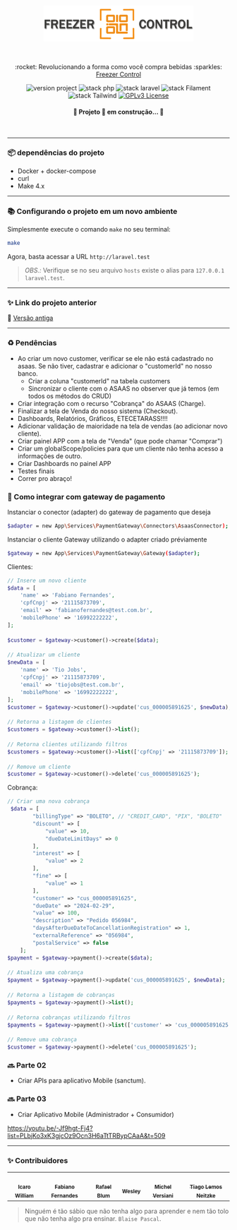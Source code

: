 <p align="center">
	<a href="#"  target="_blank" title="Sistema de gestão de freezers">
		<img src="/public/images/brands/logo-v-1024.png" alt="Sistema de gestão de freezers" width="340px">
	</a>
</p>

<br>

<p align="center">:rocket: Revolucionando a forma como você compra bebidas :sparkles: <a href="https://github.com/icarojobs/freezer-control">Freezer Control</a></p>

<p align="center">
	<img src="https://img.shields.io/badge/version project-1.0-brightgreen" alt="version project">
    <img src="https://img.shields.io/badge/Php-8.3.3-informational" alt="stack php">
    <img src="https://img.shields.io/badge/Laravel-10.46-informational&color=brightgreen" alt="stack laravel">
    <img src="https://img.shields.io/badge/Filament-3.2-informational" alt="stack Filament">
    <img src="https://img.shields.io/badge/TailwindCss-3.1-informational" alt="stack Tailwind">
	<a href="https://opensource.org/licenses/GPL-3.0">
		<img src="https://img.shields.io/badge/license-MIT-blue.svg" alt="GPLv3 License">
	</a>
</p>

<h4 align="center"> 
	🚧  Projeto 🚀 em construção...  🚧
</h4>

<br>


---
### :package: dependências do projeto
 - Docker + docker-compose
 - curl
 - Make 4.x

---
### :books: Configurando o projeto em um novo ambiente
Simplesmente execute o comando `make` no seu terminal:
```bash
make
```

Agora, basta acessar a URL `http://laravel.test`

> *OBS.:* Verifique se no seu arquivo `hosts` existe o alias para `127.0.0.1 laravel.test`.

---
### :sparkles: Link do projeto anterior
:wrench: [Versão antiga](https://www.youtube.com/watch?v=-Jf9hgt-Fj4&list=PLbjKo3xK3gjcOz9Ocn3H6aTtTRBypCAaA&index=2)

---
### :recycle: Pendências
 - Ao criar um novo customer, verificar se ele não está cadastrado no asaas. Se não tiver, cadastrar e adicionar o "customerId" no nosso banco.
   - Criar a coluna "customerId" na tabela customers
   - Sincronizar o cliente com o ASAAS no observer que já temos (em todos os métodos do CRUD)
 - Criar integração com o recurso "Cobrança" do ASAAS (Charge).
 - Finalizar a tela de Venda do nosso sistema (Checkout).
 - Dashboards, Relatórios, Gráficos, ETECETARASS!!!!
 - Adicionar validação de maioridade na tela de vendas (ao adicionar novo cliente).
 - Criar painel APP com a tela de "Venda" (que pode chamar "Comprar")
 - Criar um globalScope/policies para que um cliente não tenha acesso a informações de outro.
 - Criar Dashboards no painel APP
 - Testes finais
 - Correr pro abraço!

### :bricks: Como integrar com gateway de pagamento

Instanciar o conector (adapter) do gateway de pagamento que deseja
```bash
$adapter = new App\Services\PaymentGateway\Connectors\AsaasConnector);
```

Instanciar o cliente Gateway utilizando o adapter criado préviamente
```bash
$gateway = new App\Services\PaymentGateway\Gateway($adapter);
```


Clientes:
```php
// Insere um novo cliente
$data = [
    'name' => 'Fabiano Fernandes',
    'cpfCnpj' => '21115873709',
    'email' => 'fabianofernandes@test.com.br',
    'mobilePhone' => '16992222222',
];

$customer = $gateway->customer()->create($data);

// Atualizar um cliente
$newData = [
    'name' => 'Tio Jobs',
    'cpfCnpj' => '21115873709',
    'email' => 'tiojobs@test.com.br',
    'mobilePhone' => '16992222222',
];
$customer = $gateway->customer()->update('cus_000005891625', $newData);

// Retorna a listagem de clientes
$customers = $gateway->customer()->list();

// Retorna clientes utilizando filtros
$customers = $gateway->customer()->list(['cpfCnpj' => '21115873709']);
    
// Remove um cliente
$customer = $gateway->customer()->delete('cus_000005891625');
```

Cobrança:
```php
// Criar uma nova cobrança
 $data = [
        "billingType" => "BOLETO", // "CREDIT_CARD", "PIX", "BOLETO"
        "discount" => [
            "value" => 10,
            "dueDateLimitDays" => 0
        ],
        "interest" => [
            "value" => 2
        ],
        "fine" => [
            "value" => 1
        ],
        "customer" => "cus_000005891625",
        "dueDate" => "2024-02-29",
        "value" => 100,
        "description" => "Pedido 056984",
        "daysAfterDueDateToCancellationRegistration" => 1,
        "externalReference" => "056984",
        "postalService" => false
    ];
$payment = $gateway->payment()->create($data);

// Atualiza uma cobrança
$payment = $gateway->payment()->update('cus_000005891625', $newData);

// Retorna a listagem de cobranças
$payments = $gateway->payment()->list();

// Retorna cobranças utilizando filtros
$payments = $gateway->payment()->list(['customer' => 'cus_000005891625', 'status' => 'RECEIVED']);

// Remove uma cobrança
$customer = $gateway->payment()->delete('cus_000005891625');
```

### :soon: Parte 02
 - Criar APIs para aplicativo Mobile (sanctum).

### :soon: Parte 03
 - Criar Aplicativo Mobile (Administrador + Consumidor)

https://youtu.be/-Jf9hgt-Fj4?list=PLbjKo3xK3gjcOz9Ocn3H6aTtTRBypCAaA&t=509

---
### :sparkles: Contribuidores
<table>
  <tr>
    <td align="center"><a href="https://github.com/icarojobs">
        <img style="border-radius: 50%;" src="https://avatars.githubusercontent.com/u/16943171?v" width="100px;" alt=""/>
    <br /><sub><b>Icaro William</b></sub></a></td>
    <td align="center"><a href="https://github.com/fabianosfbr">
        <img style="border-radius: 50%;" src="https://avatars.githubusercontent.com/u/4691302?v=4" width="100px;" alt=""/>
    <br /><sub><b>Fabiano Fernandes</b></sub></a></td>
    <td align="center"><a href="https://github.com/RafaelBlum">
        <img style="border-radius: 50%;" src="https://avatars.githubusercontent.com/u/41844692?v=4" width="100px;" alt=""/>
    <br /><sub><b>Rafael Blum</b></sub></a></td>   
    <td align="center"><a href="https://github.com/wesleysouza-dev">
        <img style="border-radius: 50%;" src="https://avatars.githubusercontent.com/u/52400075?v=4" width="100px;" alt=""/>
    <br /><sub><b>Wesley</b></sub></a></td>   
    <td align="center"><a href="https://github.com/Deathpk">
        <img style="border-radius: 50%;" src="https://avatars.githubusercontent.com/u/40901963?v=4" width="100px;" alt=""/>
    <br /><sub><b>Michel Versiani</b></sub></a></td>
    <td align="center"><a href="https://github.com/TiagoLemosNeitzke">
        <img style="border-radius: 50%;" src="https://avatars.githubusercontent.com/u/75308967?v=4" width="100px;" alt=""/>
    <br /><sub><b>Tiago Lemos Neitzke</b></sub></a></td>
  </tr>
</table>

> Ninguém é tão sábio que não tenha algo para aprender e nem tão tolo que não tenha algo pra ensinar. `Blaise Pascal`.
